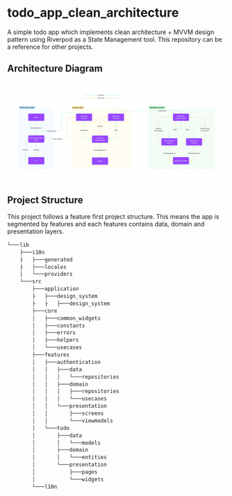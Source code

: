 # todo_app_clean_architecture

A simple todo app which implements clean architecture + MVVM design pattern using Riverpod as a State
Management tool. This repository can be a reference for other projects.

## Architecture Diagram

![](./resources/architecture_diagram.png)

## Project Structure

This project follows a feature first project structure. This means the app is segmented by features and
each features contains data, domain and presentation layers.

```bash
└───lib
    ├───i10n
    ├   ├───generated
    ├   ├───locales
    │   └───providers
    └───src
        ├───application
        ├   ├───design_system
        ├   ├   ├───design_system
        ├───core
        │   ├───common_widgets
        │   ├───constants
        │   ├───errors
        │   ├───helpers
        │   └───usecases
        ├───features
        │   ├───authentication
        │   │   ├───data
        │   │   │   └───repositories
        │   │   ├───domain
        │   │   │   ├───repositories
        │   │   │   └───usecases
        │   │   └───presentation
        │   │       ├───screens
        │   │       └───viewmodels
        │   └───todo
        │       ├───data
        │       │   └───models
        │       ├───domain
        │       │   └───entities
        │       └───presentation
        │           ├───pages
        │           └───widgets
        └───l10n
```